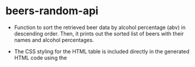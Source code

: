 # beers-random-api

- Function to sort the retrieved beer data by alcohol percentage (abv) in descending order. Then, it prints out the sorted list of beers with their names and alcohol percentages.

- The CSS styling for the HTML table is included directly in the generated HTML code using the <style> tag. The styles are the same as before and make the table responsive with borders, padding, and a light gray background color for the header row.
